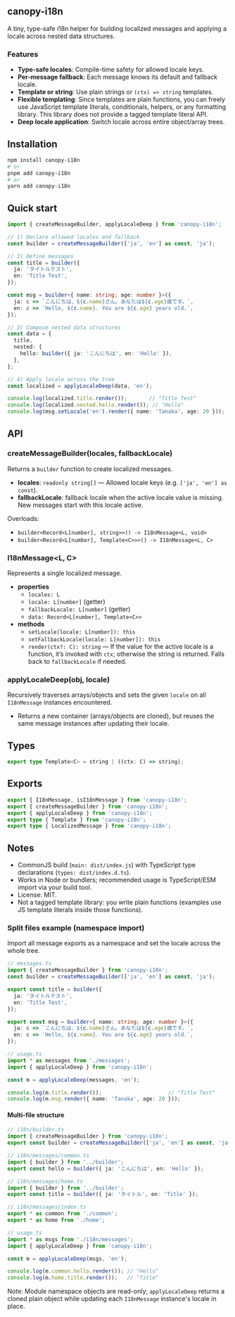 ## canopy-i18n

A tiny, type-safe i18n helper for building localized messages and applying a locale across nested data structures.

### Features
- **Type-safe locales**: Compile-time safety for allowed locale keys.
- **Per-message fallback**: Each message knows its default and fallback locale.
- **Template or string**: Use plain strings or `(ctx) => string` templates.
- **Flexible templating**: Since templates are plain functions, you can freely use JavaScript template literals, conditionals, helpers, or any formatting library. This library does not provide a tagged template literal API.
- **Deep locale application**: Switch locale across entire object/array trees.

## Installation

```bash
npm install canopy-i18n
# or
pnpm add canopy-i18n
# or
yarn add canopy-i18n
```

## Quick start

```ts
import { createMessageBuilder, applyLocaleDeep } from 'canopy-i18n';

// 1) Declare allowed locales and fallback
const builder = createMessageBuilder(['ja', 'en'] as const, 'ja');

// 2) Define messages
const title = builder({
  ja: 'タイトルテスト',
  en: 'Title Test',
});

const msg = builder<{ name: string; age: number }>({
  ja: c => `こんにちは、${c.name}さん。あなたは${c.age}歳です。`,
  en: c => `Hello, ${c.name}. You are ${c.age} years old.`,
});

// 3) Compose nested data structures
const data = {
  title,
  nested: {
    hello: builder({ ja: 'こんにちは', en: 'Hello' }),
  },
};

// 4) Apply locale across the tree
const localized = applyLocaleDeep(data, 'en');

console.log(localized.title.render());       // "Title Test"
console.log(localized.nested.hello.render()); // "Hello"
console.log(msg.setLocale('en').render({ name: 'Tanaka', age: 20 }));
```

## API

### createMessageBuilder(locales, fallbackLocale)
Returns a `builder` function to create localized messages.

- **locales**: `readonly string[]` — Allowed locale keys (e.g. `['ja', 'en'] as const`).
- **fallbackLocale**: fallback locale when the active locale value is missing. New messages start with this locale active.

Overloads:
- `builder<Record<L[number], string>>() -> I18nMessage<L, void>`
- `builder<Record<L[number], Template<C>>>() -> I18nMessage<L, C>`

### I18nMessage<L, C>
Represents a single localized message.

- **properties**
  - `locales: L`
  - `locale: L[number]` (getter)
  - `fallbackLocale: L[number]` (getter)
  - `data: Record<L[number], Template<C>>`
- **methods**
  - `setLocale(locale: L[number]): this`
  - `setFallbackLocale(locale: L[number]): this`
  - `render(ctx?: C): string` — If the value for the active locale is a function, it’s invoked with `ctx`; otherwise the string is returned. Falls back to `fallbackLocale` if needed.

### applyLocaleDeep(obj, locale)
Recursively traverses arrays/objects and sets the given `locale` on all `I18nMessage` instances encountered.

- Returns a new container (arrays/objects are cloned), but reuses the same message instances after updating their locale.

## Types

```ts
export type Template<C> = string | ((ctx: C) => string);
```

## Exports

```ts
export { I18nMessage, isI18nMessage } from 'canopy-i18n';
export { createMessageBuilder } from 'canopy-i18n';
export { applyLocaleDeep } from 'canopy-i18n';
export type { Template } from 'canopy-i18n';
export type { LocalizedMessage } from 'canopy-i18n';
```

## Notes
- CommonJS build (`main: dist/index.js`) with TypeScript type declarations (`types: dist/index.d.ts`).
- Works in Node or bundlers; recommended usage is TypeScript/ESM import via your build tool.
- License: MIT.
 - Not a tagged template library: you write plain functions (examples use JS template literals inside those functions).

### Split files example (namespace import)

Import all message exports as a namespace and set the locale across the whole tree.

```ts
// messages.ts
import { createMessageBuilder } from 'canopy-i18n';
const builder = createMessageBuilder(['ja', 'en'] as const, 'ja');

export const title = builder({
  ja: 'タイトルテスト',
  en: 'Title Test',
});

export const msg = builder<{ name: string; age: number }>({
  ja: c => `こんにちは、${c.name}さん。あなたは${c.age}歳です。`,
  en: c => `Hello, ${c.name}. You are ${c.age} years old.`,
});
```

```ts
// usage.ts
import * as messages from './messages';
import { applyLocaleDeep } from 'canopy-i18n';

const m = applyLocaleDeep(messages, 'en');

console.log(m.title.render());                     // "Title Test"
console.log(m.msg.render({ name: 'Tanaka', age: 20 }));
```

#### Multi-file structure

```ts
// i18n/builder.ts
import { createMessageBuilder } from 'canopy-i18n';
export const builder = createMessageBuilder(['ja', 'en'] as const, 'ja');
```

```ts
// i18n/messages/common.ts
import { builder } from '../builder';
export const hello = builder({ ja: 'こんにちは', en: 'Hello' });
```

```ts
// i18n/messages/home.ts
import { builder } from '../builder';
export const title = builder({ ja: 'タイトル', en: 'Title' });
```

```ts
// i18n/messages/index.ts
export * as common from './common';
export * as home from './home';
```

```ts
// usage.ts
import * as msgs from './i18n/messages';
import { applyLocaleDeep } from 'canopy-i18n';

const m = applyLocaleDeep(msgs, 'en');

console.log(m.common.hello.render()); // "Hello"
console.log(m.home.title.render());   // "Title"
```

Note: Module namespace objects are read-only; `applyLocaleDeep` returns a cloned plain object while updating each `I18nMessage` instance's locale in place.
